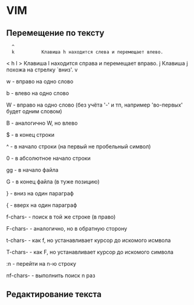 VIM
===

Перемещение по тексту
---------------------

      ^
      k          Клавиша h находится слева и перемещает влево.
< h       l >    Клавиша l находится справа и перемещает вправо.
      j          Клавиша j похожа на стрелку `вниз'.
      v

w - вправо на одно слово

b - влево на одно слово

W - вправо на одно слово (без учёта '-' и тп, например 'во-первых' будет одним словом)

B - аналогично W, но влево

$ - в конец строки

^ - в начало строки (на первый не пробельный символ)

0 - в абсолютное начало строки

gg - в начало файла

G - в конец файла (в туже позицию)

} - вниз на один параграф

{ - вверх на один параграф

f-chars- - поиск в той же строке (в право)

F-chars- - аналогично, но в обратную сторону

t-chars- - как f, но устанавливает курсор до искомого исмвола

T-chars- - как F, но устанавливает курсор до искомого символа

:n - перейти на n-ю строку

nf-chars- - выполнить поиск n раз

Редактирование текста
---------------------

